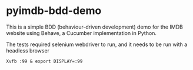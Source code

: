 # pyimdb-bdd-demo

This is a simple BDD (behaviour-driven development) demo for the IMDB website using Behave, a Cucumber implementation in Python.

The tests required selenium webdriver to run, and it needs to be run with a headless browser

    Xvfb :99 & export DISPLAY=:99

